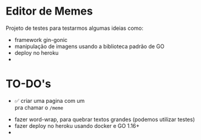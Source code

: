 # Editor de Memes

Projeto de testes para testarmos algumas ideias como:

- framework gin-gonic
- manipulação de imagens usando a biblioteca padrão de GO
- deploy no heroku
-

# TO-DO's

* ✅ criar uma pagina com um <form> pra chamar o `/meme`
* fazer word-wrap, para quebrar textos grandes (podemos utilizar testes)
* fazer deploy no heroku usando docker e GO 1.16+
*

